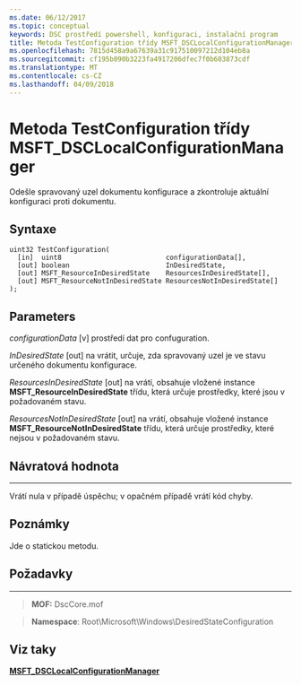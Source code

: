 ```yaml
---
ms.date: 06/12/2017
ms.topic: conceptual
keywords: DSC prostředí powershell, konfiguraci, instalační program
title: Metoda TestConfiguration třídy MSFT_DSCLocalConfigurationManager
ms.openlocfilehash: 7815d458a9a67639a31c917510097212d104eb8a
ms.sourcegitcommit: cf195b090b3223fa4917206dfec7f0b603873cdf
ms.translationtype: MT
ms.contentlocale: cs-CZ
ms.lasthandoff: 04/09/2018
---
```

# <a name="testconfiguration-method-of-the-msftdsclocalconfigurationmanager-class"></a>Metoda TestConfiguration třídy MSFT_DSCLocalConfigurationManager

Odešle spravovaný uzel dokumentu konfigurace a zkontroluje aktuální konfiguraci proti dokumentu.

<a name="syntax"></a>Syntaxe
------

```mof
uint32 TestConfiguration(
  [in]  uint8                          configurationData[],
  [out] boolean                        InDesiredState,
  [out] MSFT_ResourceInDesiredState    ResourcesInDesiredState[],
  [out] MSFT_ResourceNotInDesiredState ResourcesNotInDesiredState[]
);
```

<a name="parameters"></a>Parameters
----------

*configurationData* \[v\] prostředí dat pro confuguration.

*InDesiredState* \[out\] na vrátit, určuje, zda spravovaný uzel je ve stavu určeného dokumentu konfigurace.

*ResourcesInDesiredState* \[out\] na vrátí, obsahuje vložené instance **MSFT_ResourceInDesiredState** třídu, která určuje prostředky, které jsou v požadovaném stavu.

*ResourcesNotInDesiredState* \[out\] na vrátí, obsahuje vložené instance **MSFT_ResourceNotInDesiredState** třídu, která určuje prostředky, které nejsou v požadovaném stavu.

## <a name="return-value"></a>Návratová hodnota
------------

Vrátí nula v případě úspěchu; v opačném případě vrátí kód chyby.

## <a name="remarks"></a>Poznámky

Jde o statickou metodu.

## <a name="requirements"></a>Požadavky
------------
>**MOF:** DscCore.mof

>**Namespace**: Root\Microsoft\Windows\DesiredStateConfiguration


## <a name="see-also"></a>Viz taky


[**MSFT_DSCLocalConfigurationManager**](msft-dsclocalconfigurationmanager.md)